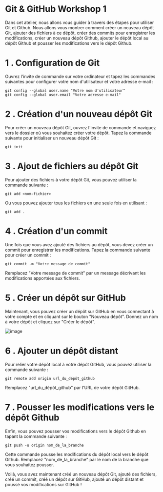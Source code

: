 # Git & GitHub Workshop 1

Dans cet atelier, nous allons vous guider à travers des étapes pour utiliser Git et Github. Nous allons vous montrer comment créer un nouveau dépôt Git, ajouter des
fichiers à ce dépôt, créer des commits pour enregistrer les modifications, créer un nouveau dépôt Github, ajouter le dépôt local au dépôt Github et pousser les modifications vers le dépôt Github.

# 1 . Configuration de Git
Ouvrez l'invite de commande sur votre ordinateur et tapez les commandes suivantes pour configurer votre nom d'utilisateur et votre adresse e-mail :
```
git config --global user.name "Votre nom d'utilisateur"
git config --global user.email "Votre adresse e-mail"
```
# 2 . Création d'un nouveau dépôt Git
Pour créer un nouveau dépôt Git, ouvrez l'invite de commande et naviguez vers le dossier où vous souhaitez créer votre dépôt. Tapez la commande suivante pour initialiser un nouveau dépôt Git :
```
git init
```
# 3 . Ajout de fichiers au dépôt Git
Pour ajouter des fichiers à votre dépôt Git, vous pouvez utiliser la commande suivante :
```
git add <nom-fichier>
```
Ou vous pouvez ajouter tous les fichiers en une seule fois en utilisant :
```
git add .
```

# 4 . Création d'un commit 
Une fois que vous avez ajouté des fichiers au dépôt, vous devez créer un commit pour enregistrer les modifications. Tapez la commande suivante pour créer un commit :
```
git commit -m "Votre message de commit"
```
Remplacez "Votre message de commit" par un message décrivant les modifications apportées aux fichiers.

# 5 . Créer un dépôt sur GitHub 
Maintenant, vous pouvez créer un dépôt sur GitHub en vous connectant à votre compte et en cliquant sur le bouton "Nouveau dépôt". Donnez un nom à votre dépôt et cliquez sur "Créer le dépôt".


![image](https://user-images.githubusercontent.com/123757632/221890517-b9793939-b1a1-407b-96b4-0f3207dc9c93.png)

# 6 . Ajouter un dépôt distant 
Pour relier votre dépôt local à votre dépôt GitHub, vous pouvez utiliser la commande suivante :
```
git remote add origin url_du_dépôt_github
```
Remplacez "url_du_dépôt_github" par l'URL de votre dépôt GitHub.

# 7 . Pousser les modifications vers le dépôt Github

Enfin, vous pouvez pousser vos modifications vers le dépôt Github en tapant la commande suivante : 
```
git push -u origin nom_de_la_branche
```
Cette commande pousse les modifications du dépôt local vers le dépôt Github.
Remplacez "nom_de_la_branche" par le nom de la branche que vous souhaitez pousser.


Voilà, vous avez maintenant créé un nouveau dépôt Git, ajouté des fichiers, créé un commit, créé un dépôt sur GitHub, ajouté un dépôt distant et poussé vos modifications sur GitHub ! 
